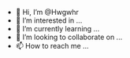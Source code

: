 - 👋 Hi, I’m @Hwgwhr
- 👀 I’m interested in ...
- 🌱 I’m currently learning ...
- 💞️ I’m looking to collaborate on ...
- 📫 How to reach me ...

<!---
Hwgwhr/Hwgwhr is a ✨ special ✨ repository because its `README.md` (this file) appears on your GitHub profile.
You can click the Preview link to take a look at your changes.
--->
